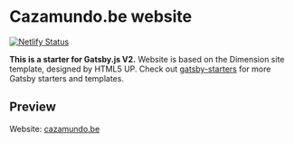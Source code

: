 # Cazamundo.be website

[![Netlify Status](https://api.netlify.com/api/v1/badges/31d39d01-9824-48c3-b84c-80c654bbe756/deploy-status)](https://app.netlify.com/sites/quirky-northcutt-85be91/deploys)

**This is a starter for Gatsby.js V2.**
Website is based on the Dimension site template, designed by HTML5 UP. Check out [gatsby-starters](https://codebushi.com/gatsby-starters/) for more Gatsby starters and templates.

## Preview

Website: [cazamundo.be](https://cazamundo.be)